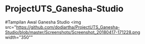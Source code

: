 # ProjectUTS_Ganesha-Studio

#Tampilan Awal Ganesha Studio
<img src="https://github.com/dodiartha/ProjectUTS_Ganesha-Studio/blob/master/Screenshots/Screenshot_20180417-171228.png width="350""
